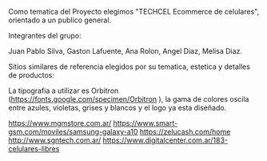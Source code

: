 Como tematica del Proyecto elegimos "TECHCEL Ecommerce de celulares", orientado a un publico general.

Integrantes del grupo:

Juan Pablo Silva,
Gaston Lafuente,
Ana Rolon,
Angel Diaz,
Melisa Diaz.

Sitios similares de referencia elegidos por su tematica, estetica y detalles de productos:

La tipografia a utilizar es Orbitron (https://fonts.google.com/specimen/Orbitron
), la gama de colores oscila entre azules, violetas, grises y blancos y el logo ya esta diseñado.

https://www.mgmstore.com.ar/
https://www.smart-gsm.com/moviles/samsung-galaxy-a10
https://zelucash.com/home
http://www.sgntech.com.ar/
https://www.digitalcenter.com.ar/183-celulares-libres